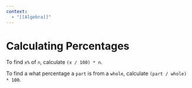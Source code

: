 ```yaml
---
context:
  - "[[Algebra]]"
---
```


# Calculating Percentages

To find `x%` of `n`, calculate `(x / 100) * n`.

To find a what percentage a `part` is from a `whole`, calculate `(part / whole) * 100`.

